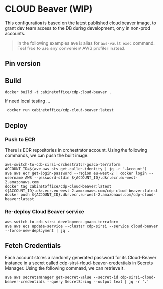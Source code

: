 # CLOUD Beaver (WIP)

This configuration is based on the latest published cloud beaver image, to grant dev team access to the DB during development, only in non-prod accounts.

> In the following examples ave is alias for `aws-vault exec` command.
Feel free to use any convenient AWS profiler instead.
## Pin version

## Build

```shell
docker build -t cabinetoffice/cdp-cloud-beaver .
```

If need local testing ...
```shell
 docker run cabinetoffice/cdp-cloud-beaver:latest
```

## Deploy

### Push to ECR

There is ECR repositories in orchestrator account. Using the following commands, we can push the built image.

```shell
aws-switch-to-cdp-sirsi-orchestrator-goaco-terraform
ACCOUNT_ID=$(ave aws sts get-caller-identity | jq -r '.Account')
ave aws ecr get-login-password --region eu-west-2 | docker login --username AWS --password-stdin ${ACCOUNT_ID}.dkr.ecr.eu-west-2.amazonaws.com
docker tag cabinetoffice/cdp-cloud-beaver:latest ${ACCOUNT_ID}.dkr.ecr.eu-west-2.amazonaws.com/cdp-cloud-beaver:latest
docker push ${ACCOUNT_ID}.dkr.ecr.eu-west-2.amazonaws.com/cdp-cloud-beaver:latest
```

### Re-deploy Cloud Beaver service

```shell
aws-switch-to-cdp-sirsi-development-goaco-terraform
ave aws ecs update-service --cluster cdp-sirsi --service cloud-beaver --force-new-deployment | jq .
```

## Fetch Credentials

Each account stores a randomly generated password for its Cloud-Beaver instance in a secret called cdp-sirsi-cloud-beaver-credentials in Secrets Manager. Using the following command, we can retrieve it.

```shell
ave aws secretsmanager get-secret-value --secret-id cdp-sirsi-cloud-beaver-credentials --query SecretString --output text | jq -r '.'
```

